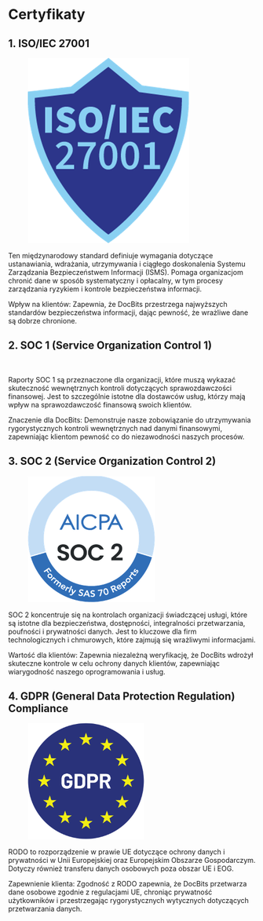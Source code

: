 # Certyfikaty

## 1. ISO/IEC 27001

<figure><img src="../../.gitbook/assets/certifications1.png" alt=""><figcaption></figcaption></figure>

Ten międzynarodowy standard definiuje wymagania dotyczące ustanawiania, wdrażania, utrzymywania i ciągłego doskonalenia Systemu Zarządzania Bezpieczeństwem Informacji (ISMS). Pomaga organizacjom chronić dane w sposób systematyczny i opłacalny, w tym procesy zarządzania ryzykiem i kontrole bezpieczeństwa informacji.

Wpływ na klientów: Zapewnia, że DocBits przestrzega najwyższych standardów bezpieczeństwa informacji, dając pewność, że wrażliwe dane są dobrze chronione.



## 2. SOC 1 (Service Organization Control 1)

<figure><img src="../../.gitbook/assets/certifications2.avif" alt=""><figcaption></figcaption></figure>

Raporty SOC 1 są przeznaczone dla organizacji, które muszą wykazać skuteczność wewnętrznych kontroli dotyczących sprawozdawczości finansowej. Jest to szczególnie istotne dla dostawców usług, którzy mają wpływ na sprawozdawczość finansową swoich klientów.

Znaczenie dla DocBits: Demonstruje nasze zobowiązanie do utrzymywania rygorystycznych kontroli wewnętrznych nad danymi finansowymi, zapewniając klientom pewność co do niezawodności naszych procesów.



## 3. SOC 2 (Service Organization Control 2)

<figure><img src="../../.gitbook/assets/certifications3.png" alt=""><figcaption></figcaption></figure>

SOC 2 koncentruje się na kontrolach organizacji świadczącej usługi, które są istotne dla bezpieczeństwa, dostępności, integralności przetwarzania, poufności i prywatności danych. Jest to kluczowe dla firm technologicznych i chmurowych, które zajmują się wrażliwymi informacjami.

Wartość dla klientów: Zapewnia niezależną weryfikację, że DocBits wdrożył skuteczne kontrole w celu ochrony danych klientów, zapewniając wiarygodność naszego oprogramowania i usług.



## 4. GDPR (General Data Protection Regulation) Compliance

<figure><img src="../../.gitbook/assets/certifications4.png" alt=""><figcaption></figcaption></figure>

RODO to rozporządzenie w prawie UE dotyczące ochrony danych i prywatności w Unii Europejskiej oraz Europejskim Obszarze Gospodarczym. Dotyczy również transferu danych osobowych poza obszar UE i EOG.

Zapewnienie klienta: Zgodność z RODO zapewnia, że DocBits przetwarza dane osobowe zgodnie z regulacjami UE, chroniąc prywatność użytkowników i przestrzegając rygorystycznych wytycznych dotyczących przetwarzania danych.
